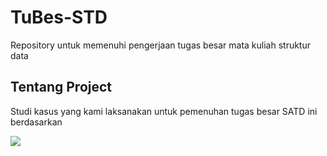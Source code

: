 # TuBes-STD
Repository untuk memenuhi pengerjaan tugas besar mata kuliah struktur data

## Tentang Project
Studi kasus yang kami laksanakan untuk pemenuhan tugas besar SATD ini berdasarkan

![](https://i.imgur.com/oNIINEd.png)
